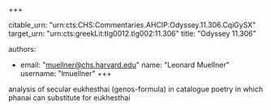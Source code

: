 +++


citable_urn: "urn:cts:CHS:Commentaries.AHCIP:Odyssey.11.306.CqiGySX"
target_urn: "urn:cts:greekLit:tlg0012.tlg002:11.306"
title: "Odyssey 11.306"

authors:
- email: "muellner@chs.harvard.edu"
  name: "Leonard Muellner"
  username: "lmuellner"
+++

<p>analysis of secular eukhesthai (genos-formula) in catalogue poetry in which phanai can substitute for eukhesthai</p>